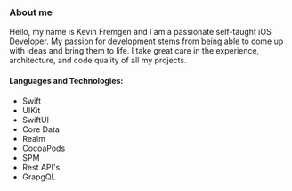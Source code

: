 ### About me

Hello, my name is Kevin Fremgen and I am a passionate self-taught iOS Developer.
My passion for development stems from being able to come up with ideas and bring them to life. 
I take great care in the experience, architecture, and code quality of all my projects.

#### Languages and Technologies:

- Swift
- UIKit
- SwiftUI
- Core Data
- Realm 
- CocoaPods
- SPM
- Rest API's
- GrapgQL
